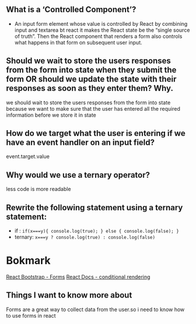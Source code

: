 ## What is a ‘Controlled Component’?
- An input form element whose value is controlled by React by combining input and textarea bt react it makes the  React state be the “single source of truth”. Then the React component that renders a form also controls what happens in that form on subsequent user input. 
## Should we wait to store the users responses from the form into state when they submit the form OR should we update the state with their responses as soon as they enter them? Why.
we should wait to store the users responses from the form into state  because we want to make sure that the user has entered all the required information before we store it in state
## How do we target what the user is entering if we have an event handler on an input field?
event.target.value
## Why would we use a ternary operator?
less code is  more readable
## Rewrite the following statement using a ternary statement:
- if :
`if(x===y){
  console.log(true);
} else {
  console.log(false);
}`
- ternary:
`x===y ? console.log(true) : console.log(false)`
# Bokmark 
[React Bootstrap - Forms](https://react-bootstrap.github.io/forms/overview/)
[React Docs - conditional rendering](https://reactjs.org/docs/conditional-rendering.html)


## Things I want to know more about
Forms are a great way to collect data from the user.so i need to know how to use forms in react